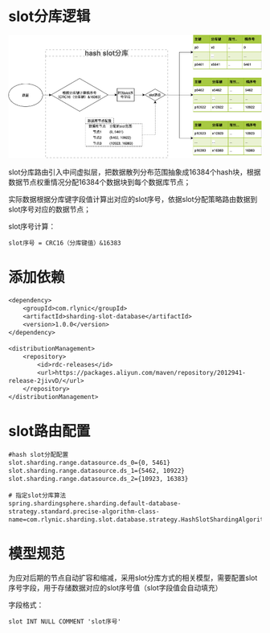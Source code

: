 # slot分库逻辑

![image](docs/images/slot-route.png)

slot分库路由引入中间虚拟层，把数据散列分布范围抽象成16384个hash块，根据数据节点权重情况分配16384个数据块到每个数据库节点；

实际数据根据分库键字段值计算出对应的slot序号，依据slot分配策略路由数据到slot序号对应的数据节点；

slot序号计算：
````
slot序号 = CRC16（分库键值）&16383
````

# 添加依赖

````
<dependency>
    <groupId>com.rlynic</groupId>
    <artifactId>sharding-slot-database</artifactId>
    <version>1.0.0</version>
</dependency>

<distributionManagement>
    <repository>
        <id>rdc-releases</id>
        <url>https://packages.aliyun.com/maven/repository/2012941-release-2jivvD/</url>
    </repository>
</distributionManagement>

````

# slot路由配置

````
#hash slot分配配置
slot.sharding.range.datasource.ds_0={0, 5461}
slot.sharding.range.datasource.ds_1={5462, 10922}
slot.sharding.range.datasource.ds_2={10923, 16383}

# 指定slot分库算法
spring.shardingsphere.sharding.default-database-strategy.standard.precise-algorithm-class-name=com.rlynic.sharding.slot.database.strategy.HashSlotShardingAlgorithm

````

# 模型规范

为应对后期的节点自动扩容和缩减，采用slot分库方式的相关模型，需要配置slot序号字段，用于存储数据对应的slot序号值（slot字段值会自动填充）

字段格式：
````
slot INT NULL COMMENT 'slot序号'
````